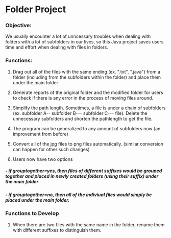 # Folder Project

### Objective: 
We usually encounter a lot of unncessary troubles when dealing with folders with a lot of subfolders in our lives, so this Java project saves users time and effort when dealing with files in folders. 

### Functions: 

1. Drag out all of the files with the same ending (ex. ".txt", ".java") from a folder (including from the subfolders within the folder) and place them under the main folder 

2. Generate reports of the original folder and the modified folder for users to check if there is any error in the process of moving files around. 

3. Simplify the path length. Sometimes, a file is under a chain of subfolders (ex. subfolder A-- subfolder B--- subfolder C--- file). Delete the unnecessary subfolders and shorten the pathlength to get the file. 

4. The program can be generalized to any amount of subfolders now (an improvement from before)

5. Convert all of the jpg files to png files automatically. (similar conversion can happen for other such changes)

6. Users now have two options
##### - if grouptogether=yes, then files of different suffixes would be grouped together and placed in newly created folders (using their suffix) under the main folder 
##### - if grouptogether=no, then all of the indiviual files would simply be placed under the main folder. 


### Functions to Develop 

1. When there are two files with the same name in the folder, rename them with different suffixes to distinguish them. 



